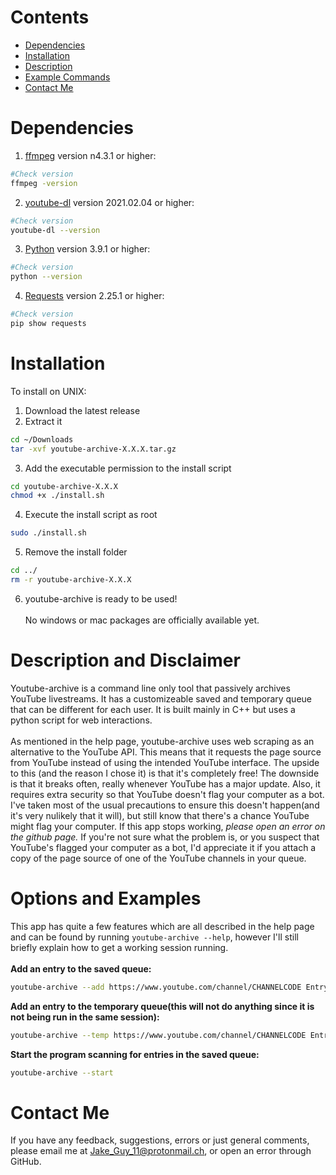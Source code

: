 # Contents
- [Dependencies](#Dependencies)
- [Installation](#Installation)
- [Description](#Description-and-Disclaimer)
- [Example Commands](#Options-and-Examples)
- [Contact Me](#Contact-Me)

# Dependencies
1. [ffmpeg](https://ffmpeg.org/ffmpeg.html) version n4.3.1 or higher:
```bash
#Check version
ffmpeg -version
```

2. [youtube-dl](https://github.com/ytdl-org/youtube-dl) version 2021.02.04 or higher:
```bash
#Check version
youtube-dl --version
```

3. [Python](https://www.python.org/) version 3.9.1 or higher:
```bash
#Check version
python --version
```

4. [Requests](https://requests.readthedocs.io/en/master/) version 2.25.1 or higher:
```bash
#Check version
pip show requests
```

# Installation
To install on UNIX:
1. Download the latest release
2. Extract it
```bash
cd ~/Downloads
tar -xvf youtube-archive-X.X.X.tar.gz
```

3. Add the executable permission to the install script
```bash
cd youtube-archive-X.X.X
chmod +x ./install.sh
```

4. Execute the install script as root
```bash
sudo ./install.sh
```

5. Remove the install folder
```bash
cd ../
rm -r youtube-archive-X.X.X
```

6. youtube-archive is ready to be used!\
\
No windows or mac packages are officially available yet.

# Description and Disclaimer
Youtube-archive is a command line only tool that passively archives YouTube livestreams. It has a customizeable saved and temporary queue that can be different for each user. It is built mainly in C++ but uses a python script for web interactions.\
\
As mentioned in the help page, youtube-archive uses web scraping as an alternative to the YouTube API. This means that it requests the page source from YouTube instead of using the intended YouTube interface. The upside to this (and the reason I chose it) is that it's completely free! The downside is that it breaks often, really whenever YouTube has a major update. Also, it requires extra security so that YouTube doesn't flag your computer as a bot. I've taken most of the usual precautions to ensure this doesn't happen(and it's very nulikely that it will), but still know that there's a chance YouTube might flag your computer. If this app stops working, *please open an error on the github page.* If you're not sure what the problem is, or you suspect that YouTube's flagged your computer as a bot, I'd appreciate it if you attach a copy of the page source of one of the YouTube channels in your queue.

# Options and Examples
This app has quite a few features which are all described in the help page and can be found by running `youtube-archive --help`, however I'll still briefly explain how to get a working session running.\
\
**Add an entry to the saved queue:**
```bash
youtube-archive --add https://www.youtube.com/channel/CHANNELCODE EntryNickname
```

**Add an entry to the temporary queue(this will not do anything since it is not being run in the same session):**
```bash
youtube-archive --temp https://www.youtube.com/channel/CHANNELCODE EntryNickname
```

**Start the program scanning for entries in the saved queue:**
```bash
youtube-archive --start
```

# Contact Me
If you have any feedback, suggestions, errors or just general comments, please email me at Jake_Guy_11@protonmail.ch, or open an error through GitHub.
